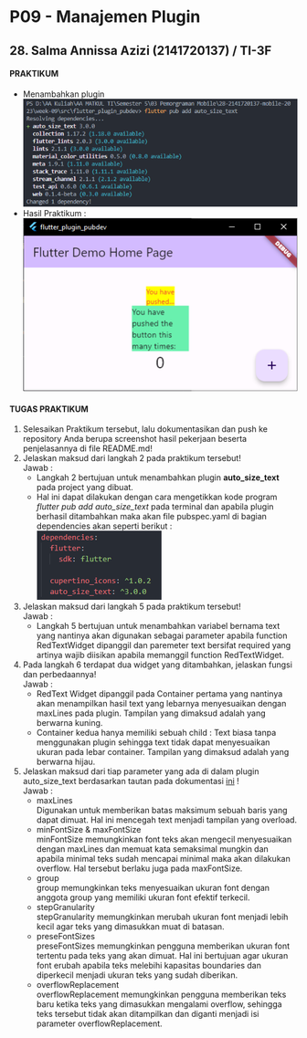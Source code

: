 # **P09 - Manajemen Plugin**
## **28. Salma Annissa Azizi (2141720137) / TI-3F**

#### **PRAKTIKUM**
- Menambahkan plugin</br>
    ![img](docs/P01_02.PNG) </br>
- Hasil Praktikum :
    ![img](docs/P01_RESULT.PNG)

#### **TUGAS PRAKTIKUM**
1. Selesaikan Praktikum tersebut, lalu dokumentasikan dan push ke repository Anda berupa screenshot hasil pekerjaan beserta penjelasannya di file README.md! </br>
2. Jelaskan maksud dari langkah 2 pada praktikum tersebut! </br> Jawab : 
    - Langkah 2 bertujuan untuk menambahkan plugin **auto_size_text** pada project yang dibuat.
    - Hal ini dapat dilakukan dengan cara mengetikkan kode program <i> flutter pub add auto_size_text </i> pada terminal dan apabila plugin berhasil ditambahkan maka akan file pubspec.yaml di bagian dependencies akan seperti berikut : </br> ![img](docs/pubspec.PNG) </br>
3. Jelaskan maksud dari langkah 5 pada praktikum tersebut! </br> Jawab : 
    - Langkah 5 bertujuan untuk menambahkan variabel bernama text yang nantinya akan digunakan sebagai parameter apabila function RedTextWidget dipanggil dan paremeter text bersifat required yang artinya wajib diisikan apabila memanggil function RedTextWidget. </br>
4. Pada langkah 6 terdapat dua widget yang ditambahkan, jelaskan fungsi dan perbedaannya! </br>
    Jawab :
    - RedText Widget dipanggil pada Container pertama yang nantinya akan menampilkan hasil text yang lebarnya menyesuaikan dengan maxLines pada plugin. Tampilan yang dimaksud adalah yang berwarna kuning.
    - Container kedua hanya memiliki sebuah child : Text biasa tanpa menggunakan plugin sehingga text tidak dapat menyesuaikan ukuran pada lebar container. Tampilan yang dimaksud adalah yang berwarna hijau.
5. Jelaskan maksud dari tiap parameter yang ada di dalam plugin auto_size_text berdasarkan tautan pada dokumentasi <a href='https://pub.dev/documentation/auto_size_text/latest/'>ini</a> ! </br>
    Jawab : 
    - maxLines
        </br> Digunakan untuk memberikan batas maksimum sebuah baris yang dapat dimuat. Hal ini mencegah text menjadi tampilan yang overload.
    - minFontSize & maxFontSize
        </br> minFontSize memungkinkan font teks akan mengecil menyesuaikan dengan maxLines dan memuat kata semaksimal mungkin dan apabila minimal teks sudah mencapai minimal maka akan dilakukan overflow. Hal tersebut berlaku juga pada maxFontSize.
    - group
        </br> group memungkinkan teks menyesuaikan ukuran font dengan anggota group yang memiliki ukuran font efektif terkecil. 
    - stepGranularity
        </br> stepGranularity memungkinkan merubah ukuran font menjadi lebih kecil agar teks yang dimasukkan muat di batasan. 
    - preseFontSizes
        </br> preseFontSizes memungkinkan pengguna memberikan ukuran font tertentu pada teks yang akan dimuat. Hal ini bertujuan agar ukuran font erubah apabila teks melebihi kapasitas boundaries dan diperkecil menjadi ukuran teks yang sudah diberikan.
    - overflowReplacement
        </br> overflowReplacement memungkinkan pengguna memberikan teks baru ketika teks yang dimasukkan mengalami overflow, sehingga teks tersebut tidak akan ditampilkan dan diganti menjadi isi parameter overflowReplacement.